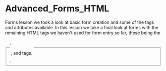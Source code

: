 # Advanced_Forms_HTML
 Forms lesson we took a look at basic form creation and some of the tags and attributes available.  In this lesson we take a final look at forms with the remaining HTML tags we haven't used for form entry so far, these being the <datalist>, <fieldset>, <legend>, <optgroup>, <option>, <output> and <select> tags.
